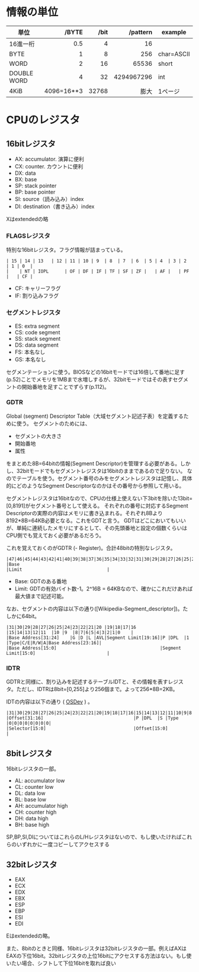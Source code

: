 # 情報の単位

| 単位        | /BYTE      | /bit  | /pattern   | example    |
| ----------- | ---------: | ---:  | ---------: | ---------- |
| 16進一桁    | 0.5        | 4     | 16         |            |
| BYTE        | 1          | 8     | 256        | char=ASCII |
| WORD        | 2          | 16    | 65536      | short      |
| DOUBLE WORD | 4          | 32    | 4294967296 | int        |
| 4KiB        | 4096=16**3 | 32768 | 膨大       | 1ページ    |

# CPUのレジスタ

## 16bitレジスタ

* AX: accumulator. 演算に便利
* CX: counter. カウントに便利
* DX: data
* BX: base
* SP: stack pointer
* BP: base pointer
* SI: source（読み込み）index
* DI: destination（書き込み）index

Xはextendedの略

### FLAGSレジスタ
特別な16bitレジスタ。フラグ情報が詰まっている。
```
| 15 | 14 | 13   | 12 | 11 | 10 | 9  | 8  | 7  | 6  | 5 | 4  | 3 | 2  | 1 | 0  |
|    | NT | IOPL      | OF | DF | IF | TF | SF | ZF |   | AF |   | PF |   | CF |
```
* CF: キャリーフラグ
* IF: 割り込みフラグ

### セグメントレジスタ

* ES: extra segment
* CS: code segment
* SS: stack segment
* DS: data segment
* FS: 本名なし
* GS: 本名なし

セグメンテーションに使う。BIOSなどの16bitモードでは16倍して番地に足す(p.52)ことでメモリを1MBまで水増しするが、32bitモードではその表すセグメントの開始番地を足すことでずらす(p.112)。

### GDTR

Global (segment) Descriptor Table（大域セグメント記述子表）を定義するために使う。
セグメントのためには、

* セグメントの大きさ
* 開始番地
* 属性

をまとめた8B=64bitの情報(Segment Descriptor)を管理する必要がある。しかし、32bitモードでもセグメントレジスタは16bitのままであるので足りない。
なのでテーブルを使う。セグメント番号のみをセグメントレジスタは記憶し、具体的にどのようなSegment Descriptorなのかはその番号から参照して用いる。

セグメントレジスタは16bitなので、CPUの仕様上使えない下3bitを除いた13bit=[0,8191]がセグメント番号として使える。
それぞれの番号に対応するSegment Descriptorの実際の内容はメモリに書き込まれる。それぞれ8Bより8192*8B=64KB必要となる。これをGDTと言う。
GDTはどこにおいてもいいが、単純に連続したメモリにするとして、その先頭番地と設定の個数くらいはCPU側でも覚えておく必要があるだろう。

これを覚えておくのがGDTR (- Register)。合計48bitの特別なレジスタ。

```
|47|46|45|44|43|42|41|40|39|38|37|36|35|34|33|32|31|30|29|28|27|26|25|24|23|22|21|20|19|18|17|16|15|14|13|12|11|10|9|8|7|6|5|4|3|2|1|0|
|Base                                                                                           |Limit                                |
```

* Base: GDTのある番地
* Limit: GDTの有効バイト数-1。2^16B = 64KBなので、確かにこれだけあれば最大値まで記述可能。

なお、セグメントの内容は以下の通り([Wikipedia-Segment_descriptor])。たしかに64bit。
```
|31|30|29|28|27|26|25|24|23|22|21|20 |19|18|17|16         |15|14|13|12|11  |10 |9  |8|7|6|5|4|3|2|1|0    |
|Base Address[31:24]    |G |D |L |AVL|Segment Limit[19:16]|P |DPL  |1 |Type|C/E|R/W|A|Base Address[23:16]|
|Base Address[15:0]                                       |Segment Limit[15:0]                           |
```

[Wikipedia]: https://en.wikipedia.org/wiki/Segment_descriptor

### IDTR

GDTRと同様に、割り込みを記述するテーブルIDTと、その情報を表すレジスタ。ただし、IDTRは8bit=[0,255]より256個まで。よって256*8B=2KB。

IDTの内容は以下の通り ( [OSDev](https://wiki.osdev.org/Interrupt_Descriptor_Table) ) 。
```
|31|30|29|28|27|26|25|24|23|22|21|20|19|18|17|16|15|14|13|12|11|10|9|8|7|6|5|4|3|2|1|0|
|Offset[31:16]                                  |P |DPL  |S |Type     |0|0|0|0|0|0|0|0|
|Selector[15:0]                                 |Offset[15:0]                         |
```

## 8bitレジスタ

16bitレジスタの一部。

* AL: accumulator low
* CL: counter low
* DL: data low
* BL: base low
* AH: accumulator high
* CH: counter high
* DH: data high
* BH: base high

SP,BP,SI,DIについてはこれらのL/Hレジスタはないので、もし使いたければこれらのいずれかに一度コピーしてアクセスする

## 32bitレジスタ

* EAX
* ECX
* EDX
* EBX
* ESP
* EBP
* ESI
* EDI

Eはextendedの略。

また、8bitのときと同様、16bitレジスタは32bitレジスタの一部。例えばAXはEAXの下位16bit。32bitレジスタの上位16bitにアクセスする方法はない。もし使いたい場合、シフトして下位16bitを取れば良い

